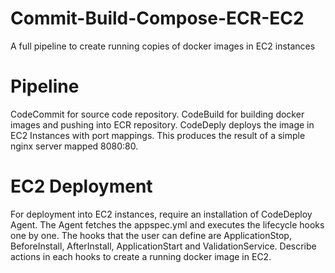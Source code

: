 # Commit-Build-Compose-ECR-EC2
A full pipeline to create running copies of docker images in EC2 instances

# Pipeline
CodeCommit for source code repository. CodeBuild for building docker images and pushing into ECR repository. CodeDeply deploys the image in EC2 Instances with port mappings. This produces the result of a simple nginx server mapped 8080:80.

# EC2 Deployment
For deployment into EC2 instances, require an installation of CodeDeploy Agent. The Agent fetches the appspec.yml and executes the lifecycle hooks one by one.
The hooks that the user can define are ApplicationStop, BeforeInstall, AfterInstall, ApplicationStart and ValidationService. Describe actions in each hooks to create a running docker image in EC2.
